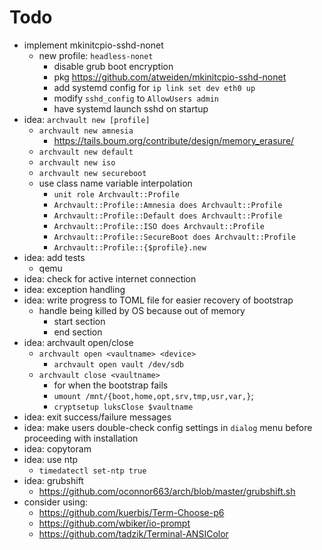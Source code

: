 Todo
====

- implement mkinitcpio-sshd-nonet
  - new profile: `headless-nonet`
    - disable grub boot encryption
    - pkg https://github.com/atweiden/mkinitcpio-sshd-nonet
    - add systemd config for `ip link set dev eth0 up`
    - modify `sshd_config` to `AllowUsers admin`
    - have systemd launch sshd on startup
- idea: `archvault new [profile]`
  - `archvault new amnesia`
    - https://tails.boum.org/contribute/design/memory_erasure/
  - `archvault new default`
  - `archvault new iso`
  - `archvault new secureboot`
  - use class name variable interpolation
    - `unit role Archvault::Profile`
    - `Archvault::Profile::Amnesia does Archvault::Profile`
    - `Archvault::Profile::Default does Archvault::Profile`
    - `Archvault::Profile::ISO does Archvault::Profile`
    - `Archvault::Profile::SecureBoot does Archvault::Profile`
    - `Archvault::Profile::{$profile}.new`
- idea: add tests
  - qemu
- idea: check for active internet connection
- idea: exception handling
- idea: write progress to TOML file for easier recovery of bootstrap
  - handle being killed by OS because out of memory
    - start section
    - end section
- idea: archvault open/close
  - `archvault open <vaultname> <device>`
    - `archvault open vault /dev/sdb`
  - `archvault close <vaultname>`
    - for when the bootstrap fails
    - `umount /mnt/{boot,home,opt,srv,tmp,usr,var,}`;
    - `cryptsetup luksClose $vaultname`
- idea: exit success/failure messages
- idea: make users double-check config settings in `dialog` menu before
  proceeding with installation
- idea: copytoram
- idea: use ntp
  - `timedatectl set-ntp true`
- idea: grubshift
  - https://github.com/oconnor663/arch/blob/master/grubshift.sh
- consider using:
  - https://github.com/kuerbis/Term-Choose-p6
  - https://github.com/wbiker/io-prompt
  - https://github.com/tadzik/Terminal-ANSIColor
